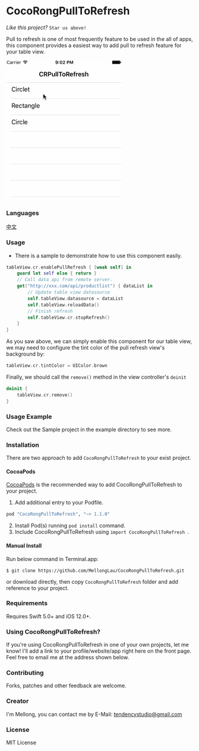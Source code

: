 
# CocoRongPullToRefresh

*Like this project?*  `Star us above!`

Pull to refresh is one of most frequently feature to be used in the all of apps, this component provides a easiest way to add pull to refresh feature for your table view.

![Screenshot](./screenshot/screenshot.gif) 

### Languages

[中文](./README_CN.md)

### Usage

* There is a sample to demonstrate how to use this component easily.

```swift
tableView.cr.enablePullRefresh { [weak self] in
    guard let self else { return }
    // Call data api from remote server.
    get("http://xxx.com/api/productlist") { dataList in
        // Update table view datasource
        self.tableView.datasource = dataList
        self.tableView.reloadData()
        // Finish refresh	
        self.tableView.cr.stopRefresh()
    }	
}
```

As you saw above, we can simply enable this component for our table view, we may need to configure the tint color of the pull refresh view's background by:

```swift
tableView.cr.tintColor = UIColor.brown
```

Finally, we should call the `remove()` method in the view controller's `deinit`

```swift
deinit {
    tableView.cr.remove()
}
```
### Usage Example

Check out the Sample project in the example directory to see more.

### Installation
There are two approach to add `CocoRongPullToRefresh` to your exist project.

#### CocoaPods

[CocoaPods](http://www.cocoapods.org) is the recommended way to add CocoRongPullToRefresh to your project.

1. Add additional entry to your Podfile.

  ```ruby
  pod "CocoRongPullToRefresh", "~> 1.1.0"
  ```

2. Install  Pod(s) running `pod install` command.
3. Include CocoRongPullToRefresh using `import CocoRongPullToRefresh `.

#### Manual Install

Run below command in Terminal.app:

	$ git clone https://github.com/MellongLau/CocoRongPullToRefresh.git

or download directly, then copy `CocoRongPullToRefresh` folder and add reference to your project.

### Requirements

Requires Swift 5.0+ and iOS 12.0+.

### Using CocoRongPullToRefresh?

If you're using CocoRongPullToRefresh in one of your own projects, let me know! I'll add a link to your profile/website/app right here on the front page. Feel free to email me at the address shown below.

### Contributing
Forks, patches and other feedback are welcome.

### Creator
I'm Mellong, you can contact me by E-Mail: <tendencystudio@gmail.com>


### License

MIT License
